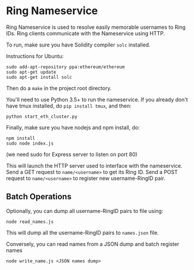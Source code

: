 # Ring Nameservice

Ring Nameservice is used to resolve easily memorable usernames to Ring IDs. Ring clients communicate with the Nameservice using HTTP.

To run, make sure you have Solidity compiler `solc` installed.

Instructions for Ubuntu:

```
sudo add-apt-repository ppa:ethereum/ethereum
sudo apt-get update
sudo apt-get install solc
```
Then do a `make` in the project root directory.


You'll need to use Python 3.5+ to run the nameservice. If you already don't have tmux installed, do `pip install tmux`, and then:

```
python start_eth_cluster.py
```



Finally, make sure you have nodejs and npm install, do:
```
npm install
sudo node index.js
```
(we need sudo for Express server to listen on port 80)

This will launch the HTTP server used to interface with the nameservice.
Send a GET request to `name/<username>` to get its Ring ID. Send a POST request to `name/<username>` to register new username-RingID pair.


## Batch Operations

Optionally, you can dump all username-RingID pairs to file using:
```
node read_names.js
```
This will dump all the username-RingID pairs to `names.json` file.

Conversely, you can read names from a JSON dump and batch register names
```
node write_name.js <JSON names dump>
```